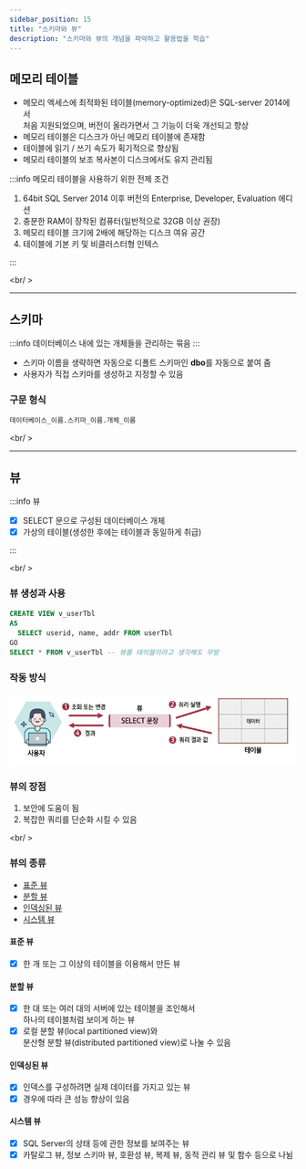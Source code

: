 ```yaml
---
sidebar_position: 15
title: "스키마와 뷰"
description: "스키마와 뷰의 개념을 파악하고 활용법을 학습"
---
```


## 메모리 테이블

- 메모리 엑세스에 최적화된 테이블(memory-optimized)은 SQL-server 2014에서  
  처음 지원되었으며, 버전이 올라가면서 그 기능이 더욱 개선되고 향상
- 메모리 테이블은 디스크가 아닌 메모리 테이블에 존재함
- 테이블에 읽기 / 쓰기 속도가 획기적으로 향상됨
- 메모리 테이블의 보조 복사본이 디스크에서도 유지 관리됨

:::info 메모리 테이블을 사용하기 위한 전제 조건

1. 64bit SQL Server 2014 이후 버전의 Enterprise, Developer, Evaluation 에디션
2. 충분한 RAM이 장착된 컴퓨터(일반적으로 32GB 이상 권장)
3. 메모리 테이블 크기에 2배에 해당하는 디스크 여유 공간
4. 테이블에 기본 키 및 비클러스터형 인텍스

:::

<br/ >

---

## 스키마

:::info
데이터베이스 내에 있는 개체들을 관리하는 묶음
:::

- 스키마 이름을 생략하면 자동으로 디폴트 스키마인 **dbo**를 자동으로 붙여 줌
- 사용자가 직접 스키마를 생성하고 지정할 수 있음

### 구문 형식

```sql
데이터베이스_이름.스키마_이름.개체_이름
```

<br/ >

---

## 뷰

:::info 뷰

- [x] SELECT 문으로 구성된 데이터베이스 개체
- [x] 가상의 테이블(생성한 후에는 테이블과 동일하게 취급)

:::

<br/ >

### 뷰 생성과 사용

```sql
CREATE VIEW v_userTbl
AS
  SELECT userid, name, addr FROM userTbl
GO
SELECT * FROM v_userTbl -- 뷰를 테이블이라고 생각해도 무방
```

### 작동 방식

![view](./img/view.png)

### 뷰의 장점

1. 보안에 도움이 됨
2. 복잡한 쿼리를 단순화 시킬 수 있음

<br/ >

### 뷰의 종류

- [표준 뷰](#표준-뷰)
- [분할 뷰](#분할-뷰)
- [인덱싱된 뷰](#인덱싱된-뷰)
- [시스템 뷰](#시스템-뷰)

#### 표준 뷰

- [x] 한 개 또는 그 이상의 테이블을 이용해서 만든 뷰

#### 분할 뷰

- [x] 한 대 또는 여러 대의 서버에 있는 테이블을 조인해서  
       하나의 테이블처럼 보이게 하는 뷰
- [x] 로컬 분할 뷰(local partitioned view)와  
       분산형 분할 뷰(distributed partitioned view)로 나눌 수 있음

#### 인덱싱된 뷰

- [x] 인덱스를 구성하려면 실제 데이터를 가지고 있는 뷰
- [x] 경우에 따라 큰 성능 향상이 있음

#### 시스템 뷰

- [x] SQL Server의 상태 등에 관한 정보를 보여주는 뷰
- [x] 카탈로그 뷰, 정보 스키마 뷰, 호환성 뷰, 복제 뷰, 동적 관리 뷰 및 함수 등으로 나뉨
